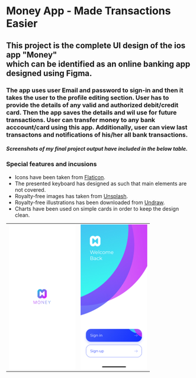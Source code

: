 # Money App - Made Transactions Easier


<h2>
This project is the complete UI design of the ios app "Money"</br>which can be identified as an online banking app designed using Figma.</h2>
<h3>The app uses user Email and password to sign-in and then it takes the user to the profile editing section. User has to provide the details of any valid and authorized debit/credit card. Then the app saves the details and wil use for future transactions. User can transfer money to any bank acccount/card using this app. Additionally, user can view last transactons and notifications of his/her all bank transactions.</h3>
<h5>Screenshots of my final project output have included in the below table.</h5>
<h3>Special features and incusions</h3>

- Icons have been taken from [Flaticon](https://flaticon.com/).
- The presented keyboard has designed as such that main elements are not covered.
- Royalty-free images has taken from [Unsplash](https://unsplash.com/).
- Royalty-free illustrations has been downloaded from [Undraw](https://undraw.com/).
- Charts have been used on simple cards in order to keep the design clean.

 |  | | 
| :---: | :---: | 
| <img src="https://github.com/amayananayakkara/moneyappUI/blob/main/JPG/Launch%20Screen.jpg" width="180" title="hover text" > |  <img src="https://github.com/amayananayakkara/moneyappUI/blob/main/JPG/Welcome.jpg" width="180" title="hover text" > |  <img src="https://github.com/amayananayakkara/moneyappUI/blob/main/JPG/Sign%20up%20-%20Typing.jpg" width="180" title="hover text" > |  <img src="https://github.com/amayananayakkara/moneyappUI/blob/main/JPG/Sign%20up%20-%20Wrong%20Email.jpg" width="180" title="hover text" > |
